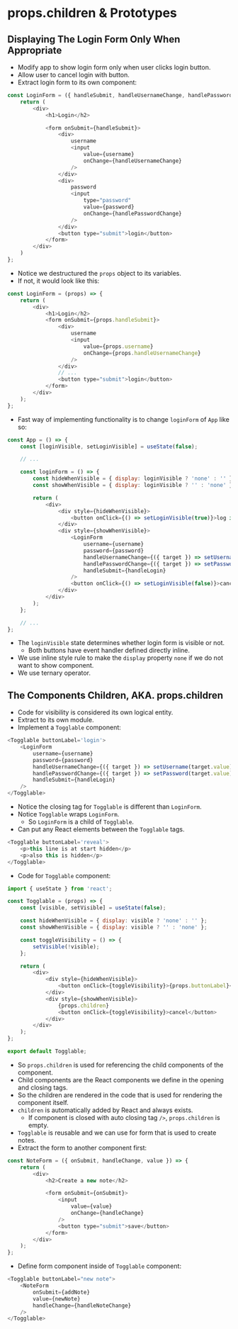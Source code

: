 # props.children & Prototypes

## Displaying The Login Form Only When Appropriate
- Modify app to show login form only when user clicks login button.
- Allow user to cancel login with button.
- Extract login form to its own component:
```javascript
const LoginForm = ({ handleSubmit, handleUsernameChange, handlePasswordChange, username, password }) => {
    return (
        <div>
            <h1>Login</h2>

            <form onSubmit={handleSubmit}>
                <div>
                    username
                    <input
                        value={username}
                        onChange={handleUsernameChange}
                    />
                </div>
                <div>
                    password
                    <input
                        type="password"
                        value={password}
                        onChange={handlePasswordChange}
                    />
                </div>
                <button type="submit">login</button>
            </form>
        </div>
    )
};
```
- Notice we destructured the `props` object to its variables.
- If not, it would look like this:
```javascript
const LoginForm = (props) => {
    return (
        <div>
            <h1>Login</h2>
            <form onSubmit={props.handleSubmit}>
                <div>
                    username
                    <input
                        value={props.username}
                        onChange={props.handleUsernameChange}
                    />
                </div>
                // ...
                <button type="submit">login</button>
            </form>
        </div>
    );
};
```
- Fast way of implementing functionality is to change `loginForm` of `App` like so:
```javascript
const App = () => {
    const [loginVisible, setLoginVisible] = useState(false);

    // ...

    const loginForm = () => {
        const hideWhenVisible = { display: loginVisible ? 'none' : '' };
        const showWhenVisible = { display: loginVisible ? '' : 'none' };

        return (
            <div>
                <div style={hideWhenVisible}>
                    <button onClick={() => setLoginVisible(true)}>log in</button>
                </div>
                <div style={showWhenVisible}>
                    <LoginForm
                        username={username}
                        password={password}
                        handleUsernameChange={({ target }) => setUsername(target.value)}
                        handlePasswordChange={({ target }) => setPassword(target.value)}
                        handleSubmit={handleLogin}
                    />
                    <button onClick={() => setLoginVisible(false)}>cancel</button>
                </div>
            </div>
        );
    };

    // ...
};
```
- The `loginVisible` state determines whether login form is visible or not.
    - Both buttons have event handler defined directly inline.
- We use inline style rule to make the `display` property `none` if we do not want to show component.
- We use ternary operator.

## The Components Children, AKA. props.children
- Code for visibility is considered its own logical entity.
- Extract to its own module.
- Implement a `Togglable` component:
```javascript
<Togglable buttonLabel='login'>
    <LoginForm
        username={username}
        password={password}
        handleUsernameChange={({ target }) => setUsername(target.value)}
        handlePasswordChange={({ target }) => setPassword(target.value)}
        handleSubmit={handleLogin}
    />
</Togglable>
```
- Notice the closing tag for `Togglable` is different than `LoginForm`.
- Notice `Togglable` wraps `LoginForm`.
    - So `LoginForm` is a child of `Togglable`.
- Can put any React elements between the `Togglable` tags.
```javascript
<Togglable buttonLabel='reveal'>
    <p>this line is at start hidden</p>
    <p>also this is hidden</p>
</Togglable>
```
- Code for `Togglable` component:
```javascript
import { useState } from 'react';

const Togglable = (props) => {
    const [visible, setVisible] = useState(false);

    const hideWhenVisible = { display: visible ? 'none' : '' };
    const showWhenVisible = { display: visible ? '' : 'none' };

    const toggleVisibility = () => {
        setVisible(!visible);
    };

    return (
        <div>
            <div style={hideWhenVisible}>
                <button onClick={toggleVisibility}>{props.buttonLabel}</button>
            </div>
            <div style={showWhenVisible}>
                {props.children}
                <button onClick={toggleVisibility}>cancel</button>
            </div>
        </div>
    );
};

export default Togglable;
```
- So `props.children` is used for referencing the child components of the component.
- Child components are the React components we define in the opening and closing tags.
- So the children are rendered in the code that is used for rendering the component itself.
- `children` is automatically added by React and always exists.
    - If component is closed with auto closing tag `/>`, `props.children` is empty.
- `Togglable` is reusable and we can use for form that is used to create notes.
- Extract the form to another component first:
```javascript
const NoteForm = ({ onSubmit, handleChange, value }) => {
    return (
        <div>
            <h2>Create a new note</h2>

            <form onSubmit={onSubmit}>
                <input
                    value={value}
                    onChange={handleChange}
                />
                <button type="submit">save</button>
            </form>
        </div>
    );
};
```
- Define form component inside of `Togglable` component:
```javascript
<Togglable buttonLabel="new note">
    <NoteForm
        onSubmit={addNote}
        value={newNote}
        handleChange={handleNoteChange}
    />
</Togglable>
```

